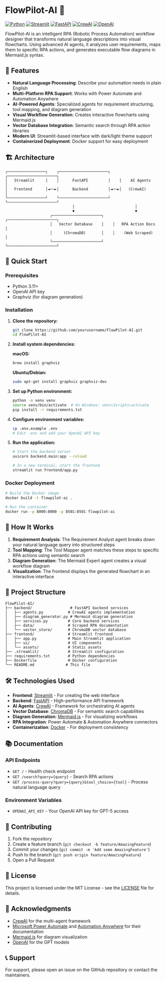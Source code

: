 # FlowPilot-AI 🚀

[![Python](https://img.shields.io/badge/Python-3.11-blue.svg)](https://www.python.org/downloads/)
[![Streamlit](https://img.shields.io/badge/Streamlit-Frontend-green.svg)](https://streamlit.io/)
[![FastAPI](https://img.shields.io/badge/FastAPI-Backend-yellow.svg)](https://fastapi.tiangolo.com/)
[![CrewAI](https://img.shields.io/badge/CrewAI-Agents-orange.svg)](https://www.crewai.io/)
[![OpenAI](https://img.shields.io/badge/OpenAI-GPT--5-blueviolet.svg)](https://openai.com/)

FlowPilot-AI is an intelligent RPA (Robotic Process Automation) workflow designer that transforms natural language descriptions into visual flowcharts. Using advanced AI agents, it analyzes user requirements, maps them to specific RPA actions, and generates executable flow diagrams in Mermaid.js syntax.

## 🌟 Features

- **Natural Language Processing**: Describe your automation needs in plain English
- **Multi-Platform RPA Support**: Works with Power Automate and Automation Anywhere
- **AI-Powered Agents**: Specialized agents for requirement structuring, tool mapping, and diagram generation
- **Visual Workflow Generation**: Creates interactive flowcharts using Mermaid.js
- **Vector Database Integration**: Semantic search through RPA action libraries
- **Modern UI**: Streamlit-based interface with dark/light theme support
- **Containerized Deployment**: Docker support for easy deployment

## 🏗️ Architecture

```
┌─────────────────┐    ┌──────────────────────┐    ┌──────────────────────┐
│   Streamlit     │    │      FastAPI         │    │    AI Agents         │
│   Frontend      │◄──►│      Backend         │◄──►│   (CrewAI)           │
└─────────────────┘    └──────────────────────┘    └──────────────────────┘
                              │                           │
                              ▼                           ▼
                    ┌──────────────────────┐    ┌──────────────────────┐
                    │   Vector Database    │    │   RPA Action Docs    │
                    │     (ChromaDB)       │    │    (Web Scraped)     │
                    └──────────────────────┘    └──────────────────────┘
```

## 🚀 Quick Start

### Prerequisites

- Python 3.11+
- OpenAI API key
- Graphviz (for diagram generation)

### Installation

1. **Clone the repository:**
   ```bash
   git clone https://github.com/yourusername/FlowPilot-AI.git
   cd FlowPilot-AI
   ```

2. **Install system dependencies:**
   
   **macOS:**
   ```bash
   brew install graphviz
   ```
   
   **Ubuntu/Debian:**
   ```bash
   sudo apt-get install graphviz graphviz-dev
   ```

3. **Set up Python environment:**
   ```bash
   python -m venv venv
   source venv/bin/activate  # On Windows: venv\Scripts\activate
   pip install -r requirements.txt
   ```

4. **Configure environment variables:**
   ```bash
   cp .env.example .env
   # Edit .env and add your OpenAI API key
   ```

5. **Run the application:**
   ```bash
   # Start the backend server
   uvicorn backend.main:app --reload
   
   # In a new terminal, start the frontend
   streamlit run frontend/app.py
   ```

### Docker Deployment

```bash
# Build the Docker image
docker build -t flowpilot-ai .

# Run the container
docker run -p 8000:8000 -p 8501:8501 flowpilot-ai
```

## 🧠 How It Works

1. **Requirement Analysis**: The Requirement Analyst agent breaks down your natural language query into structured steps
2. **Tool Mapping**: The Tool Mapper agent matches these steps to specific RPA actions using semantic search
3. **Diagram Generation**: The Mermaid Expert agent creates a visual workflow diagram
4. **Visualization**: The frontend displays the generated flowchart in an interactive interface

## 📁 Project Structure

```
FlowPilot-AI/
├── backend/                 # FastAPI backend services
│   ├── agents.py           # CrewAI agents implementation
│   ├── diagram_generator.py # Mermaid diagram generation
│   ├── services.py         # Core backend services
│   ├── data/               # Scraped RPA documentation
│   └── vector_store/       # ChromaDB vector database
├── frontend/               # Streamlit frontend
│   ├── app.py              # Main Streamlit application
│   ├── ui/                 # UI components
│   └── assets/             # Static assets
├── .streamlit/             # Streamlit configuration
├── requirements.txt        # Python dependencies
├── Dockerfile              # Docker configuration
└── README.md              # This file
```

## 🛠️ Technologies Used

- **Frontend**: [Streamlit](https://streamlit.io/) - For creating the web interface
- **Backend**: [FastAPI](https://fastapi.tiangolo.com/) - High-performance API framework
- **AI Agents**: [CrewAI](https://www.crewai.io/) - Framework for orchestrating AI agents
- **Vector Database**: [ChromaDB](https://www.trychroma.com/) - For semantic search capabilities
- **Diagram Generation**: [Mermaid.js](https://mermaid-js.github.io/) - For visualizing workflows
- **RPA Integration**: Power Automate & Automation Anywhere connectors
- **Containerization**: [Docker](https://www.docker.com/) - For deployment consistency

## 📚 Documentation

### API Endpoints

- `GET /` - Health check endpoint
- `GET /search?query={query}` - Search RPA actions
- `GET /process-query?query={query}&tool_choice={tool}` - Process natural language query

### Environment Variables

- `OPENAI_API_KEY` - Your OpenAI API key for GPT-5 access

## 🤝 Contributing

1. Fork the repository
2. Create a feature branch (`git checkout -b feature/AmazingFeature`)
3. Commit your changes (`git commit -m 'Add some AmazingFeature'`)
4. Push to the branch (`git push origin feature/AmazingFeature`)
5. Open a Pull Request

## 📄 License

This project is licensed under the MIT License - see the [LICENSE](LICENSE) file for details.

## 🙏 Acknowledgments

- [CrewAI](https://www.crewai.io/) for the multi-agent framework
- [Microsoft Power Automate](https://flow.microsoft.com/) and [Automation Anywhere](https://www.automationanywhere.com/) for their documentation
- [Mermaid.js](https://mermaid-js.github.io/) for diagram visualization
- [OpenAI](https://openai.com/) for the GPT models

## 📞 Support

For support, please open an issue on the GitHub repository or contact the maintainers.